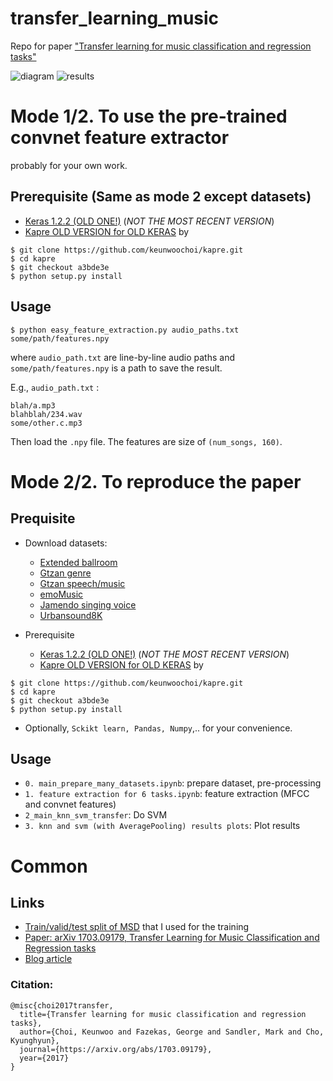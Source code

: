# transfer_learning_music

Repo for paper ["Transfer learning for music classification and regression tasks"](https://arxiv.org/abs/1703.09179)

![diagram](https://github.com/keunwoochoi/transfer_learning_music/blob/master/diagram.png "diagram")
![results](https://github.com/keunwoochoi/transfer_learning_music/blob/master/results.png "results")

# Mode 1/2. To use the pre-trained convnet feature extractor

probably for your own work.


## Prerequisite (Same as mode 2 except datasets)
  - [Keras 1.2.2 (OLD ONE!)](https://github.com/fchollet/keras/tree/1.2.2/keras) (*NOT THE MOST RECENT VERSION*)
  - [Kapre OLD VERSION for OLD KERAS](https://github.com/keunwoochoi/kapre/tree/a3bde3e38f62fc5458231198ea2528b752fbb373) by
  
```
$ git clone https://github.com/keunwoochoi/kapre.git
$ cd kapre
$ git checkout a3bde3e
$ python setup.py install
```

## Usage
```
$ python easy_feature_extraction.py audio_paths.txt some/path/features.npy
```
where `audio_path.txt` are line-by-line audio paths and `some/path/features.npy` is a path to save the result.

E.g., `audio_path.txt` : 
```
blah/a.mp3
blahblah/234.wav
some/other.c.mp3
```

Then load the `.npy` file. The features are size of `(num_songs, 160)`.


# Mode 2/2. To reproduce the paper
## Prequisite

* Download datasets:
  - [Extended ballroom](http://anasynth.ircam.fr/home/media/ExtendedBallroom/)
  - [Gtzan genre](http://marsyasweb.appspot.com/download/data_sets/)
  - [Gtzan speech/music](http://marsyasweb.appspot.com/download/data_sets/)
  - [emoMusic](http://cvml.unige.ch/databases/emoMusic/)
  - [Jamendo singing voice](http://www.mathieuramona.com/wp/data/jamendo/)
  - [Urbansound8K](https://serv.cusp.nyu.edu/projects/urbansounddataset/urbansound8k.html)

* Prerequisite
  - [Keras 1.2.2 (OLD ONE!)](https://github.com/fchollet/keras/tree/1.2.2/keras) (*NOT THE MOST RECENT VERSION*)
  - [Kapre OLD VERSION for OLD KERAS](https://github.com/keunwoochoi/kapre/tree/a3bde3e38f62fc5458231198ea2528b752fbb373) by

```
$ git clone https://github.com/keunwoochoi/kapre.git
$ cd kapre
$ git checkout a3bde3e
$ python setup.py install
```
  - Optionally, `Sckikt learn, Pandas, Numpy`,.. for your convenience.

## Usage

* `0. main_prepare_many_datasets.ipynb`: prepare dataset, pre-processing
* `1. feature extraction for 6 tasks.ipynb`: feature extraction (MFCC and convnet features)
* `2_main_knn_svm_transfer`: Do SVM
* `3. knn and svm (with AveragePooling) results plots`: Plot results

# Common
## Links
 - [Train/valid/test split of MSD](https://github.com/keunwoochoi/MSD_split_for_tagging/blob/master/README.md) that I used for the training
 - [Paper: arXiv 1703.09179, Transfer Learning for Music Classification and Regression tasks](https://arxiv.org/abs/1703.09179)
 - [Blog article](https://keunwoochoi.wordpress.com/2017/03/28/paper-is-out-transfer-learning-for-music-classification-and-regression-tasks-and-behind-the-scene-negative-results-etc/) 

### Citation:
```
@misc{choi2017transfer,
  title={Transfer learning for music classification and regression tasks},
  author={Choi, Keunwoo and Fazekas, George and Sandler, Mark and Cho, Kyunghyun},
  journal={https://arxiv.org/abs/1703.09179},
  year={2017}
}
```
  